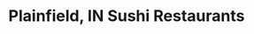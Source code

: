 ---
layout: city
title: Plainfield, IN Sushi Restaurants
permalink: /indiana/plainfield/
stateAbbr: IN
stateName: Indiana
cityName: Plainfield
---